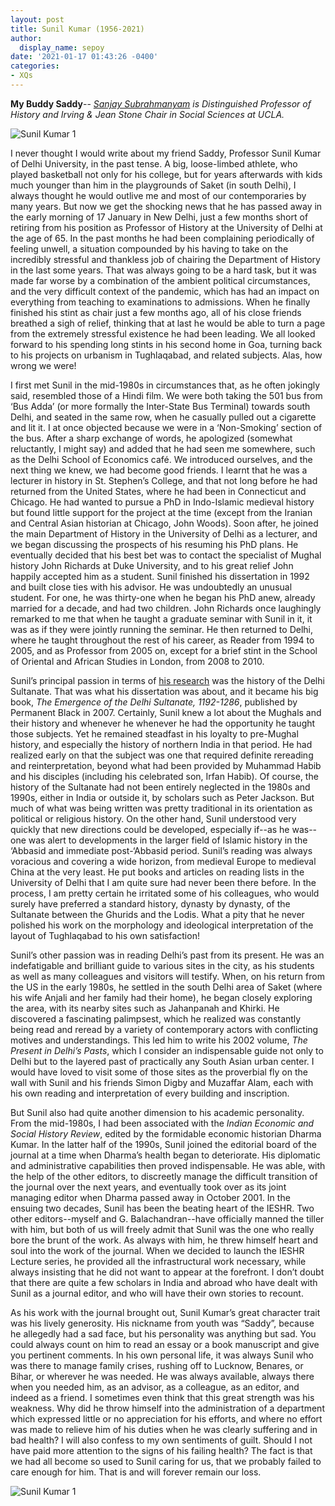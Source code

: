 ```yaml
---
layout: post
title: Sunil Kumar (1956-2021)
author:
  display_name: sepoy
date: '2021-01-17 01:43:26 -0400'
categories:
- XQs
---
```


**My Buddy Saddy**--
*[Sanjay Subrahmanyam](https://history.ucla.edu/subrahma) is Distinguished Professor of History and Irving & Jean Stone Chair in Social Sciences at UCLA.*

![Sunil Kumar 1]({{site.baseurl}}/img/uploads/2021/SK_SS1.jpg)

I never thought I would write about my friend Saddy, Professor Sunil Kumar of Delhi University, in the past tense. A big, loose-limbed athlete, who played basketball not only for his college, but for years afterwards with kids much younger than him in the playgrounds of Saket (in south Delhi), I always thought he would outlive me and most of our contemporaries by many years. But now we get the shocking news that he has passed away in the early morning of 17 January in New Delhi, just a few months short of retiring from his position as Professor of History at the University of Delhi at the age of 65. In the past months he had been complaining periodically of feeling unwell, a situation compounded by his having to take on the incredibly stressful and thankless job of chairing the Department of History in the last some years. That was always going to be a hard task, but it was made far worse by a combination of the ambient political circumstances, and the very difficult context of the pandemic, which has had an impact on everything from teaching to examinations to admissions. When he finally finished his stint as chair just a few months ago, all of his close friends breathed a sigh of relief, thinking that at last he would be able to turn a page from the extremely stressful existence he had been leading. We all looked forward to his spending long stints in his second home in Goa, turning back to his projects on urbanism in Tughlaqabad, and related subjects. Alas, how wrong we were!

I first met Sunil in the mid-1980s in circumstances that, as he often jokingly said, resembled those of a Hindi film. We were both taking the 501 bus from ‘Bus Adda’ (or more formally the Inter-State Bus Terminal) towards south Delhi, and seated in the same row, when he casually pulled out a cigarette and lit it. I at once objected because we were in a ‘Non-Smoking’ section of the bus. After a sharp exchange of words, he apologized (somewhat reluctantly, I might say) and added that he had seen me somewhere, such as the Delhi School of Economics café. We introduced ourselves, and the next thing we knew, we had become good friends. I learnt that he was a lecturer in history in St. Stephen’s College, and that not long before he had returned from the United States, where he had been in Connecticut and Chicago. He had wanted to pursue a PhD in Indo-Islamic medieval history but found little support for the project at the time (except from the Iranian and Central Asian historian at Chicago, John Woods). Soon after, he joined the main Department of History in the University of Delhi as a lecturer, and we began discussing the prospects of his resuming his PhD plans. He eventually decided that his best bet was to contact the specialist of Mughal history John Richards at Duke University, and to his great relief John happily accepted him as a student. Sunil finished his dissertation in 1992 and built close ties with his advisor. He was undoubtedly an unusual student. For one, he was thirty-one when he began his PhD anew, already married for a decade, and had two children. John Richards once laughingly remarked to me that when he taught a graduate seminar with Sunil in it, it was as if they were jointly running the seminar. He then returned to Delhi, where he taught throughout the rest of his career, as Reader from 1994 to 2005, and as Professor from 2005 on, except for a brief stint in the School of Oriental and African Studies in London, from 2008 to 2010.

Sunil’s principal passion in terms of [his research](https://du-in.academia.edu/SunilKumar) was the history of the Delhi Sultanate. That was what his dissertation was about, and it became his big book, *The Emergence of the Delhi Sultanate, 1192-1286*, published by Permanent Black in 2007. Certainly, Sunil knew a lot about the Mughals and their history and whenever he whenever he had the opportunity he taught those subjects. Yet he remained steadfast in his loyalty to pre-Mughal history, and especially the history of northern India in that period. He had realized early on that the subject was one that required definite rereading and reinterpretation, beyond what had been provided by Muhammad Habib and his disciples (including his celebrated son, Irfan Habib). Of course, the history of the Sultanate had not been entirely neglected in the 1980s and 1990s, either in India or outside it, by scholars such as Peter Jackson. But much of what was being written was pretty traditional in its orientation as political or religious history. On the other hand, Sunil understood very quickly that new directions could be developed, especially if--as he was--one was alert to developments in the larger field of Islamic history in the ‘Abbasid and immediate post-‘Abbasid period. Sunil’s reading was always voracious and covering a wide horizon, from medieval Europe to medieval China at the very least. He put books and articles on reading lists in the University of Delhi that I am quite sure had never been there before. In the process, I am pretty certain he irritated some of his colleagues, who would surely have preferred a standard history, dynasty by dynasty, of the Sultanate between the Ghurids and the Lodis. What a pity that he never polished his work on the morphology and ideological interpretation of the layout of Tughlaqabad to his own satisfaction!

Sunil’s other passion was in reading Delhi’s past from its present. He was an indefatigable and brilliant guide to various sites in the city, as his students as well as many colleagues and visitors will testify. When, on his return from the US in the early 1980s, he settled in the south Delhi area of Saket (where his wife Anjali and her family had their home), he began closely exploring the area, with its nearby sites such as Jahanpanah and Khirki. He discovered a fascinating palimpsest, which he realized was constantly being read and reread by a variety of contemporary actors with conflicting motives and understandings. This led him to write his 2002 volume, *The Present in Delhi’s Pasts*, which I consider an indispensable guide not only to Delhi but to the layered past of practically any South Asian urban center. I would have loved to visit some of those sites as the proverbial fly on the wall with Sunil and his friends Simon Digby and Muzaffar Alam, each with his own reading and interpretation of every building and inscription.

But Sunil also had quite another dimension to his academic personality. From the mid-1980s, I had been associated with the *Indian Economic and Social History Review*, edited by the formidable economic historian Dharma Kumar. In the latter half of the 1990s, Sunil joined the editorial board of the journal at a time when Dharma’s health began to deteriorate. His diplomatic and administrative capabilities then proved indispensable. He was able, with the help of the other editors, to discreetly manage the difficult transition of the journal over the next years, and eventually took over as its joint managing editor when Dharma passed away in October 2001. In the ensuing two decades, Sunil has been the beating heart of the IESHR. Two other editors--myself and G. Balachandran--have officially manned the tiller with him, but both of us will freely admit that Sunil was the one who really bore the brunt of the work. As always with him, he threw himself heart and soul into the work of the journal. When we decided to launch the IESHR Lecture series, he provided all the infrastructural work necessary, while always insisting that he did not want to appear at the forefront. I don’t doubt that there are quite a few scholars in India and abroad who have dealt with Sunil as a journal editor, and who will have their own stories to recount.

As his work with the journal brought out, Sunil Kumar’s great character trait was his lively generosity. His nickname from youth was “Saddy”, because he allegedly had a sad face, but his personality was anything but sad. You could always count on him to read an essay or a book manuscript and give you pertinent comments. In his own personal life, it was always Sunil who was there to manage family crises, rushing off to Lucknow, Benares, or Bihar, or wherever he was needed. He was always available, always there when you needed him, as an advisor, as a colleague, as an editor, and indeed as a friend. I sometimes even think that this great strength was his weakness. Why did he throw himself into the administration of a department which expressed little or no appreciation for his efforts, and where no effort was made to relieve him of his duties when he was clearly suffering and in bad health? I will also confess to my own sentiments of guilt. Should I not have paid more attention to the signs of his failing health? The fact is that we had all become so used to Sunil caring for us, that we probably failed to care enough for him. That is and will forever remain our loss.

![Sunil Kumar 1]({{site.baseurl}}/img/uploads/2021/SK_SS2.jpg)
